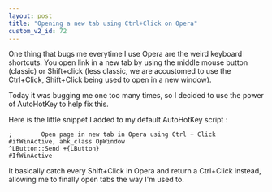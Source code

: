```yaml
---
layout: post
title: "Opening a new tab using Ctrl+Click on Opera"
custom_v2_id: 72
---
```


One thing that bugs me everytime I use Opera are the weird keyboard shortcuts.
You open link in a new tab by using the middle mouse button (classic) or
Shift+click (less classic, we are accustomed to use the Ctrl+Click,
Shift+Click being used to open in a new window).


Today it was bugging me one too many times, so I decided to use the power of
AutoHotKey to help fix this.

Here is the little snippet I added to my default AutoHotKey script :


```ahk
;        Open page in new tab in Opera using Ctrl + Click
#ifWinActive, ahk_class OpWindow
^LButton::Send +{LButton}
#IfWinActive
```

It basically catch every Shift+Click in Opera and return a Ctrl+Click instead,
allowing me to finally open tabs the way I'm used to.

